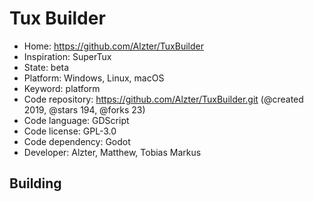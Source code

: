 # Tux Builder

- Home: https://github.com/Alzter/TuxBuilder
- Inspiration: SuperTux
- State: beta
- Platform: Windows, Linux, macOS
- Keyword: platform
- Code repository: https://github.com/Alzter/TuxBuilder.git (@created 2019, @stars 194, @forks 23)
- Code language: GDScript
- Code license: GPL-3.0
- Code dependency: Godot
- Developer: Alzter, Matthew, Tobias Markus

## Building
